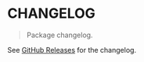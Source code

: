 # CHANGELOG

> Package changelog.

See [GitHub Releases](https://github.com/stdlib-js/math-base-special-round/releases) for the changelog.